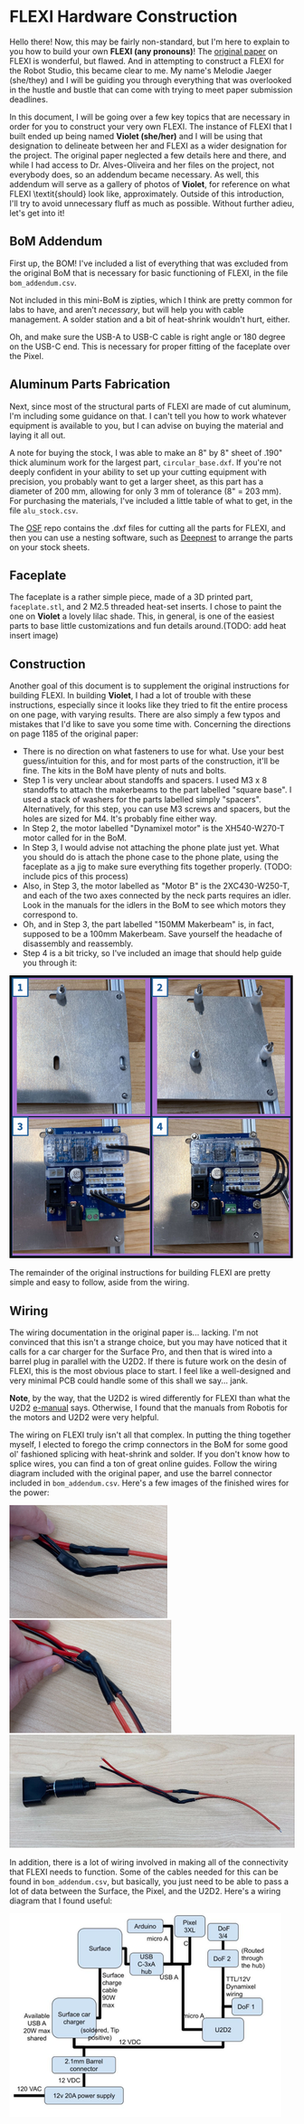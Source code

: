 # FLEXI Hardware Construction

Hello there! Now, this may be fairly non-standard, but I'm here to explain to you how to build your own **FLEXI (any pronouns)**! The [original paper](https://osf.io/dbg6h/) on FLEXI is wonderful, but flawed. And in attempting to construct a FLEXI for the Robot Studio, this became clear to me. My name's Melodie Jaeger (she/they) and I will be guiding you through everything that was overlooked in the hustle and bustle that can come with trying to meet paper submission deadlines. 

In this document, I will be going over a few key topics that are necessary in order for you to construct your very own FLEXI. The instance of FLEXI that I built ended up being named **Violet (she/her)** and I will be using that designation to delineate between her and FLEXI as a wider designation for the project. The original paper neglected a few details here and there, and while I had access to Dr. Alves-Oliveira and her files on the project, not everybody does, so an addendum became necessary. As well, this addendum will serve as a gallery of photos of **Violet**, for reference on what FLEXI \textit{should} look like, approximately. Outside of this introduction, I'll try to avoid unnecessary fluff as much as possible. Without further adieu, let's get into it!

## BoM Addendum 

First up, the BOM! I've included a list of everything that was excluded from the original BoM that is necessary for basic functioning of FLEXI, in the file `bom_addendum.csv`.

Not included in this mini-BoM is zipties, which I think are pretty common
for labs to have, and aren’t *necessary*, but will help you with cable management. A solder station and a bit of heat-shrink wouldn't hurt, either.

Oh, and make sure the USB-A to USB-C cable is right angle or 180 degree on the USB-C end. This is necessary for proper fitting of the faceplate over the Pixel.

## Aluminum Parts Fabrication

Next, since most of the structural parts of FLEXI are made of cut aluminum, I'm including some guidance on that. I can't tell you how to work whatever equipment is available to you, but I can advise on buying the material and laying it all out. 

A note for buying the stock, I was able to make an 8" by 8" sheet of .190" thick aluminum work for the largest part, `circular_base.dxf`. If you're not deeply confident in your ability to set up your cutting equipment with precision, you probably want to get a larger sheet, as this part has a diameter of 200 mm, allowing for only 3 mm of tolerance (8" = 203 mm). For purchasing the materials, I've included a little table of what to get, in the file `alu_stock.csv`.

The [OSF](https://osf.io/dbg6h/) repo contains the .dxf files for cutting all the parts for FLEXI, and then you can use a nesting software, such as [Deepnest](https://deepnest.io/) to arrange the parts on your stock sheets. 

## Faceplate 

The faceplate is a rather simple piece, made of a 3D printed part, `faceplate.stl`, and 2 M2.5 threaded heat-set inserts. I chose to paint the one on **Violet** a lovely lilac shade. This, in general, is one of the easiest parts to base little customizations and fun details around.(TODO: add heat insert image)

## Construction

Another goal of this document is to supplement the original instructions for building FLEXI. In building **Violet**, I had a lot of trouble with these instructions, especially since it looks like they tried to fit the entire process on one page, with varying results. There are also simply a few typos and mistakes that I'd like to save you some time with. Concerning the directions on page 1185 of the original paper:

- There is no direction on what fasteners to use for what. Use your best guess/intuition for this, and for most parts of the construction, it'll be fine. The kits in the BoM have plenty of nuts and bolts.
- Step 1 is very unclear about standoffs and spacers. I used M3 x 8 standoffs to attach the makerbeams to the part labelled "square base". I used a stack of washers for the parts labelled simply "spacers". Alternatively, for this step, you can use M3 screws and spacers, but the holes are sized for M4. It's probably fine either way.
- In Step 2, the motor labelled "Dynamixel motor" is the XH540-W270-T motor called for in the BoM.
- In Step 3, I would advise not attaching the phone plate just yet. What you should do is attach the phone case to the phone plate, using the faceplate as a jig to make sure everything fits together properly. (TODO: include pics of this process)
- Also, in Step 3, the motor labelled as "Motor B" is the 2XC430-W250-T, and each of the two axes connected by the neck parts requires an idler. Look in the manuals for the idlers in the BoM to see which motors they correspond to. 
- Oh, and in Step 3, the part labelled "150MM Makerbeam" is, in fact, supposed to be a 100mm Makerbeam. Save yourself the headache of disassembly and reassembly.
- Step 4 is a bit tricky, so I've included an image that should help guide you through it: 
 
<img src="images/board_assem.PNG" alt="step by step assembly for the control board" height="500">

The remainder of the original instructions for building FLEXI are pretty simple and easy to follow, aside from the wiring. 


## Wiring

The wiring documentation in the original paper is... lacking. I'm not convinced that this isn't a strange choice, but you may have noticed that it calls for a car charger for the Surface Pro, and then that is wired into a barrel plug in parallel with the U2D2. If there is future work on the desin of FLEXI, this is the most obvious place to start. I feel like a well-designed and very minimal PCB could handle some of this shall we say... jank.

 **Note**, by the way, that the U2D2 is wired differently for FLEXI than what the U2D2 [e-manual](https://emanual.robotis.com/docs/en/parts/interface/u2d2/) says. Otherwise, I found that the manuals from Robotis for the motors and U2D2 were very helpful.

The wiring on FLEXI truly isn't all that complex. In putting the thing together myself, I elected to forego the crimp connectors in the BoM for some good ol' fashioned splicing with heat-shrink and solder. If you don't know how to splice wires, you can find a ton of great online guides. Follow the wiring diagram included with the original paper, and use the barrel connector included in `bom_addendum.csv`. Here's a few images of the finished wires for the power:

<img src="images/heat_shrink_1.png" alt="an image showing the end result of the wire splicing process" height="200">
<img src="images/heat_shrink_2.png" alt="an alternate perspective on the above image" height="200">
<img src="images/heat_shrink_3.png" alt="an image of the completed power supply wiring, prior to insertion into the robot" height="200">

In addition, there is a lot of wiring involved in making all of the connectivity that FLEXI needs to function. Some of the cables needed for this can be found in `bom_addendum.csv`, but basically, you just need to be able to pass a lot of data between the Surface, the Pixel, and the U2D2. Here's a wiring diagram that I found useful:

![FLEXI wiring diagram](images/FLEXI%20wiring.png)

